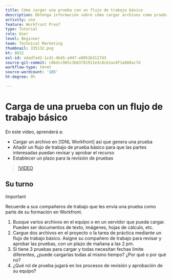 ```yaml
---
title: Cómo cargar una prueba con un flujo de trabajo básico
description: Obtenga información sobre cómo cargar archivos como pruebas, agregar un flujo de trabajo de pruebas básico para la revisión y aprobación de los interesados y establecer plazos para la revisión de pruebas en [!DNL Workfront].
activity: use
feature: Workfront Proof
type: Tutorial
role: User
level: Beginner
team: Technical Marketing
thumbnail: 335132.png
kt: 8832
exl-id: adadfa42-1c41-4b45-a947-e0851b3117d3
source-git-commit: c06dcc985c3b63781911e3c8cb1ac0f1a888ac7d
workflow-type: tm+mt
source-wordcount: '185'
ht-degree: 0%

---
```


# Carga de una prueba con un flujo de trabajo básico

En este vídeo, aprenderá a:

* Cargar un archivo en [!DNL Workfront] así que genera una prueba
* Añadir un flujo de trabajo de prueba básico para que las partes interesadas puedan revisar y aprobar el recurso
* Establecer un plazo para la revisión de pruebas

>[!VIDEO](https://video.tv.adobe.com/v/335132/?quality=12)

## Su turno

>[!IMPORTANT]
>
>Recuerde a sus compañeros de trabajo que les envía una prueba como parte de su formación en Workfront.


1. Busque varios archivos en el equipo o en un servidor que pueda cargar. Pueden ser documentos de texto, imágenes, hojas de cálculo, etc.
1. Cargue dos archivos en el proyecto o la tarea de práctica mediante un flujo de trabajo básico. Asigne su compañero de trabajo para revisar y aprobar las pruebas, con un plazo de mañana a las 2 pm.
1. Si tiene 3 pruebas para cargar y todas necesitan fechas límite diferentes, ¿puede cargarlas todas al mismo tiempo? ¿Por qué o por qué no?
1. ¿Qué rol de prueba jugará en los procesos de revisión y aprobación de su equipo?

<!--
## Learn more
* Supported proofing file types
* Configure a proof
-->

<!--
## Guides
* Plan a basic workflow worksheet
* Upload proofs in Workfront
-->
